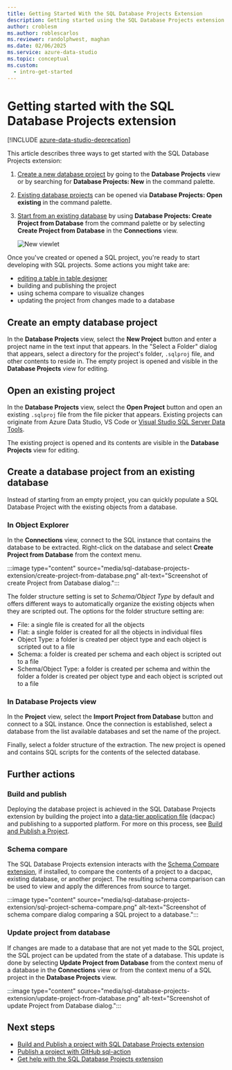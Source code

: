 ```yaml
---
title: Getting Started With the SQL Database Projects Extension
description: Getting started using the SQL Database Projects extension for Azure Data Studio or VS Code
author: croblesm
ms.author: roblescarlos
ms.reviewer: randolphwest, maghan
ms.date: 02/06/2025
ms.service: azure-data-studio
ms.topic: conceptual
ms.custom:
  - intro-get-started
---
```


# Getting started with the SQL Database Projects extension

[!INCLUDE [azure-data-studio-deprecation](../includes/azure-data-studio-deprecation.md)]

This article describes three ways to get started with the SQL Database Projects extension:

1. [Create a new database project](#create-an-empty-database-project) by going to the **Database Projects** view or by searching for **Database Projects: New** in the command palette.
2. [Existing database projects](#open-an-existing-project) can be opened via **Database Projects: Open existing** in the command palette.
3. [Start from an existing database](#create-a-database-project-from-an-existing-database) by using **Database Projects: Create Project from Database** from the command palette or by selecting **Create Project from Database** in the **Connections** view.

    ![New viewlet](media/sql-database-projects-extension/projects-viewlet.png)

Once you've created or opened a SQL project, you're ready to start developing with SQL projects. Some actions you might take are:

- [editing a table in table designer](../build-and-publish-changes-to-table-using-sql-projects.md)
- building and publishing the project
- using schema compare to visualize changes
- updating the project from changes made to a database

## Create an empty database project

In the **Database Projects** view, select the **New Project** button and enter a project name in the text input that appears. In the "Select a Folder" dialog that appears, select a directory for the project's folder, `.sqlproj` file, and other contents to reside in.
The empty project is opened and visible in the **Database Projects** view for editing.

## Open an existing project

In the **Database Projects** view, select the **Open Project** button and open an existing `.sqlproj` file from the file picker that appears. Existing projects can originate from Azure Data Studio, VS Code or [Visual Studio SQL Server Data Tools](/sql/ssdt/sql-server-data-tools).

The existing project is opened and its contents are visible in the **Database Projects** view for editing.

## Create a database project from an existing database

Instead of starting from an empty project, you can quickly populate a SQL Database Project with the existing objects from a database.

### In Object Explorer

In the **Connections** view, connect to the SQL instance that contains the database to be extracted. Right-click on the database and select **Create Project from Database** from the context menu.

:::image type="content" source="media/sql-database-projects-extension/create-project-from-database.png" alt-text="Screenshot of create Project from Database dialog.":::

The folder structure setting is set to *Schema/Object Type* by default and offers different ways to automatically organize the existing objects when they are scripted out. The options for the folder structure setting are:

- File: a single file is created for all the objects
- Flat: a single folder is created for all the objects in individual files
- Object Type: a folder is created per object type and each object is scripted out to a file
- Schema: a folder is created per schema and each object is scripted out to a file
- Schema/Object Type: a folder is created per schema and within the folder a folder is created per object type and each object is scripted out to a file

### In Database Projects view
In the **Project** view, select the **Import Project from Database** button and connect to a SQL instance. Once the connection is established, select a database from the list available databases and set the name of the project.

Finally, select a folder structure of the extraction. The new project is opened and contains SQL scripts for the contents of the selected database.

## Further actions

### Build and publish

Deploying the database project is achieved in the SQL Database Projects extension by building the project into a [data-tier application file](/sql/relational-databases/data-tier-applications/data-tier-applications) (dacpac) and publishing to a supported platform. For more on this process, see [Build and Publish a Project](sql-database-project-extension-build.md).

### Schema compare

The SQL Database Projects extension interacts with the [Schema Compare extension](schema-compare-extension.md), if installed, to compare the contents of a project to a dacpac, existing database, or another project. The resulting schema comparison can be used to view and apply the differences from source to target.

:::image type="content" source="media/sql-database-projects-extension/sql-project-schema-compare.png" alt-text="Screenshot of schema compare dialog comparing a SQL project to a database.":::

### Update project from database

If changes are made to a database that are not yet made to the SQL project, the SQL project can be updated from the state of a database. This update is done by selecting **Update Project from Database** from the context menu of a database in the **Connections** view or from the context menu of a SQL project in the **Database Projects** view.

:::image type="content" source="media/sql-database-projects-extension/update-project-from-database.png" alt-text="Screenshot of update Project from Database dialog.":::


## Next steps

- [Build and Publish a project with SQL Database Projects extension](sql-database-project-extension-build.md)
- [Publish a project with GitHub sql-action](https://github.com/azure/sql-action)
- [Get help with the SQL Database Projects extension](https://github.com/microsoft/azuredatastudio/issues)

